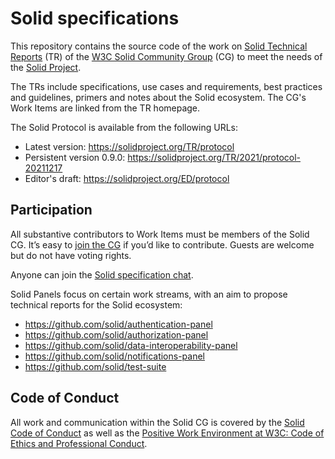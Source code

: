 # Solid specifications

This repository contains the source code of the work on [Solid Technical Reports](https://solidproject.org/TR/) (TR) of the [W3C Solid Community Group](https://www.w3.org/community/solid/) (CG) to meet the needs of the [Solid Project](https://solidproject.org/).

The TRs include specifications, use cases and requirements, best practices and guidelines, primers and notes about the Solid ecosystem. The CG's Work Items are linked from the TR homepage.

The Solid Protocol is available from the following URLs:
* Latest version: https://solidproject.org/TR/protocol
* Persistent version 0.9.0: https://solidproject.org/TR/2021/protocol-20211217
* Editor's draft: https://solidproject.org/ED/protocol

## Participation

All substantive contributors to Work Items must be members of the Solid CG. It’s easy to [join the CG](https://www.w3.org/community/solid/join) if you’d like to contribute. Guests are welcome but do not have voting rights.

Anyone can join the [Solid specification chat](https://gitter.im/solid/specification).

<span id="solid-panels">Solid Panels</span> focus on certain work streams, with an aim to propose technical reports for
the Solid ecosystem:

* https://github.com/solid/authentication-panel
* https://github.com/solid/authorization-panel
* https://github.com/solid/data-interoperability-panel
* https://github.com/solid/notifications-panel
* https://github.com/solid/test-suite

## Code of Conduct

All work and communication within the Solid CG is covered by the [Solid Code of Conduct](https://github.com/solid/process/blob/main/code-of-conduct.md) as well as the [Positive Work Environment at W3C: Code of Ethics and Professional Conduct](https://www.w3.org/Consortium/cepc/).
